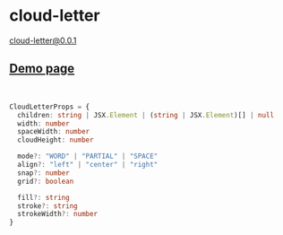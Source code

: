 # cloud-letter
cloud-letter@0.0.1

## [Demo page](https://foretoo.github.io/cloud-letter)
</br>

```typescript
CloudLetterProps = {
  children: string | JSX.Element | (string | JSX.Element)[] | null
  width: number
  spaceWidth: number
  cloudHeight: number

  mode?: "WORD" | "PARTIAL" | "SPACE"
  align?: "left" | "center" | "right"
  snap?: number
  grid?: boolean

  fill?: string
  stroke?: string
  strokeWidth?: number
}
```